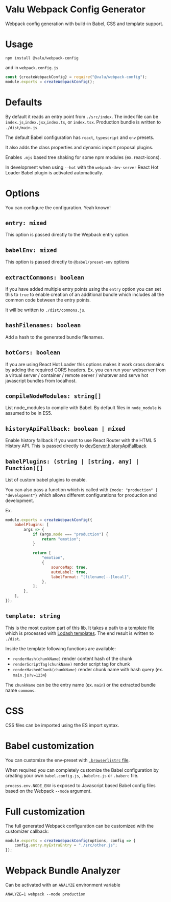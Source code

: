 # Valu Webpack Config Generator

Webpack config generation with build-in Babel, CSS and template support.

# Usage

    npm install @valu/webpack-config

and in `webpack.config.js`

```js
const {createWebpackConfig} = require("@valu/webpack-config");
module.exports = createWebpackConfig();
```

# Defaults

By default it reads an entry point from `./src/index`. The index file can be
`index.js`,`index.jsx`,`index.ts`, or `index.tsx`. Production bundle is
written to `./dist/main.js`.

The default Babel configuration has `react`, `typescript` and `env` presets.

It also adds the class properties and dynamic import proposal plugins.

Enables `.mjs` based tree shaking for some npm modules (ex. react-icons).

In development when using `--hot` with the `webpack-dev-server` React Hot
Loader Babel plugin is activated automatically.

# Options

You can configure the configuration. Yeah known!

## `entry: mixed`

This option is passed directly to the Wepback entry option.

## `babelEnv: mixed`

This option is passed directly to `@babel/preset-env` options

## `extractCommons: boolean`

If you have added multiple entry points using the `entry` option
you can set this to `true` to enable creation of an additional
bundle which includes all the common code between the entry points.

It will be written to `./dist/commons.js`.

## `hashFilenames: boolean`

Add a hash to the generated bundle filenames.

## `hotCors: boolean`

If you are using React Hot Loader this options makes it work cross domains by
adding the required CORS headers. Ex. you can run your webserver from a
virtual server / container / remote server / whatever and serve hot
javascript bundles from localhost.

## `compileNodeModules: string[]`

List node_modules to compile with Babel. By default files in `node_module` is
assumed to be in ES5.

## `historyApiFallback: boolean | mixed`

Enable history fallback if you want to use React Router with the HTML 5
History API. This is passed directly to
[devServer.historyApiFallback](https://webpack.js.org/configuration/dev-server/#devserver-historyapifallback)

## `babelPlugins: (string | [string, any] | Function)[]`

List of custom babel plugins to enable.

You can also pass a function which is called with `{mode: "production" | "development"}` which allows different configurations for production and
development.

Ex.

```js
module.exports = createWebpackConfig({
    babelPlugins: [
        args => {
            if (args.mode === "production") {
                return "emotion";
            }

            return [
                "emotion",
                {
                    sourceMap: true,
                    autoLabel: true,
                    labelFormat: "[filename]--[local]",
                },
            ];
        },
    ],
});
```

## `template: string`

This is the most custom part of this lib. It takes a path to a template file
which is processed with [Lodash
templates](https://lodash.com/docs/4.17.10#template). The end result is
written to `./dist`.

Inside the template following functions are available:

-   `renderHash(chunkName)` render content hash of the chunk
-   `renderScriptTag(chunkName)` render script tag for chunk
-   `renderHashedChunk(chunkName)` render chunk name with hash query (ex. `main.js?v=1234`)

The `chunkName` can be the entry name (ex. `main`) or the extracted bundle
name `commons`.

# CSS

CSS files can be imported using the ES import syntax.

# Babel customization

You can customize the env-preset with [`.browserlistrc`
file](https://github.com/browserslist/browserslist).

When required you can completely customize the Babel configuration by
creating your own `babel.config.js`, `.babelrc.js` or `.baberc` file.

`process.env.NODE_ENV` is exposed to Javascript based Babel config files
based on the Webpack `--mode` argument.

# Full customization

The full generated Webpack configuration can be customized with the
customizer callback:

```js
module.exports = createWebpackConfig(options, config => {
    config.entry.myExtraEntry = "./src/other.js";
});
```

# Webpack Bundle Analyzer

Can be activated with an `ANALYZE` environment variable

    ANALYZE=1 webpack --mode production

